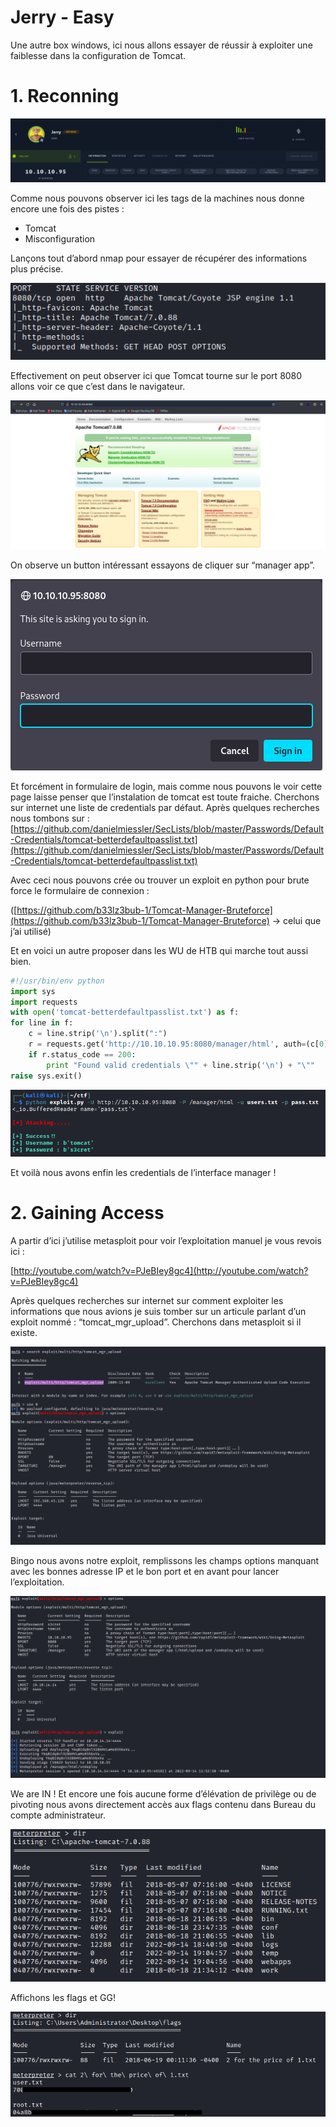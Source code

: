 # Jerry - Easy

Une autre box windows, ici nous allons essayer de réussir à exploiter une faiblesse dans la configuration de Tomcat.

# 1. Reconning

![Untitled](src/Untitled.png)

Comme nous pouvons observer ici les tags de la machines nous donne encore une fois des pistes : 

- Tomcat
- Misconfiguration

Lançons tout d’abord nmap pour essayer de récupérer des informations plus précise.

![Untitled](src/Untitled%201.png)

Effectivement on peut observer ici que Tomcat tourne sur le port 8080 allons voir ce que c’est dans le navigateur.

![Untitled](src/Untitled%202.png)

On observe un button intéressant essayons de cliquer sur “manager app”.

![Untitled](src/Untitled%203.png)

Et forcément in formulaire de login, mais comme nous pouvons le voir cette page laisse penser que l’instalation de tomcat est toute fraiche. Cherchons sur internet une liste de credentials par défaut.
Après quelques recherches nous tombons sur : [https://github.com/danielmiessler/SecLists/blob/master/Passwords/Default-Credentials/tomcat-betterdefaultpasslist.txt](https://github.com/danielmiessler/SecLists/blob/master/Passwords/Default-Credentials/tomcat-betterdefaultpasslist.txt)

 Avec ceci nous pouvons crée ou trouver un exploit en python pour brute force le formulaire de connexion :

([https://github.com/b33lz3bub-1/Tomcat-Manager-Bruteforce](https://github.com/b33lz3bub-1/Tomcat-Manager-Bruteforce) → celui que j’ai utilisé) 

Et en voici un autre proposer dans les WU de HTB qui marche tout aussi bien.

```python
#!/usr/bin/env python
import sys
import requests
with open('tomcat-betterdefaultpasslist.txt') as f:
for line in f:
    c = line.strip('\n').split(":")
    r = requests.get('http://10.10.10.95:8080/manager/html', auth=(c[0], c[1]))
    if r.status_code == 200:
        print "Found valid credentials \"" + line.strip('\n') + "\""
raise sys.exit()
```

![Untitled](src/Untitled%204.png)

Et voilà nous avons enfin les credentials de l’interface manager !

# 2. **Gaining Access**

A partir d’ici j’utilise metasploit pour voir l’exploitation manuel je vous revois ici : 

[http://youtube.com/watch?v=PJeBIey8gc4](http://youtube.com/watch?v=PJeBIey8gc4)

Après quelques recherches sur internet sur comment exploiter les informations que nous avions je suis tomber sur un articule parlant d’un exploit nommé : “tomcat_mgr_upload”.
Cherchons dans metasploit si il existe.

![Untitled](src/Untitled%205.png)

Bingo nous avons notre exploit, remplissons les champs options manquant avec les bonnes adresse IP et le bon port et en avant pour lancer l’exploitation.

![Untitled](src/Untitled%206.png)

We are IN ! Et encore une fois aucune forme d’élévation de privilège ou de pivoting nous avons directement accès aux flags contenu dans Bureau du compte administrateur.

![Untitled](src/Untitled%207.png)

Affichons les flags et GG!

![Untitled.png](src/Untitled%208.png)
